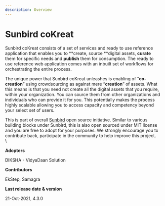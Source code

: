 ```yaml
---
description: Overview
---
```


# Sunbird coKreat

Sunbird coKreat consists of a set of services and ready to use reference application that enables you to **create, source **digital assets, **curate** them for specific needs and **publish** them for consumption. The ready to use reference web application comes with an inbuilt set of workflows for orchestrating the entire process.

The unique power that Sunbird coKreat unleashes is enabling of “**co-creation**” using crowdsourcing as against mere “**creation**” of assets. What this means is that you need not create all the digital assets that you require, within your organization. You can source them from other organizations and individuals who can provide it for you. This potentially makes the process highly scalable allowing you to access capacity and competency beyond your select set of users.

This is part of overall [Sunbird](https://sunbird.org) open source initiative. Similar to various building blocks under Sunbird, this is also open sourced under MIT license and you are free to adopt for your purposes. We strongly encourage you to contribute back, participate in the community to help improve this project.\
\


**Adopters**

DIKSHA - VidyaDaan Solution

**Contributors**

EkStep, Samagra

**Last release date & version**

21-Oct-2021, 4.3.0
